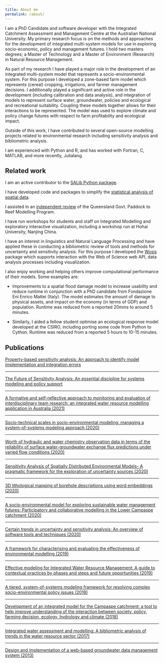 ```yaml
---
title: About me
permalink: /about/
---
```


I am a PhD Candidate and software developer with the Integrated Catchment Assessment and Management Centre at the Australian National University. My primary research focus is on the methods and approaches for the development of integrated multi-system models for use in exploring socio-economic, policy and management futures. I hold two masters degrees; a Master of Technology and a Master of Environment (Research) in Natural Resource Management. 

As part of my research I have played a major role in the development of an integrated multi-system model that represents a socio-environmental system. For this purpose I developed a zone-based farm model which represents (cereal) cropping, irrigations, and farmer management decisions. I additionally played a significant and active role in the development (including calibration and data analysis), and integration of models to represent surface water, groundwater, policies and ecological and recreational suitability. Coupling these models together allows for their interactions to be represented. The model was used to explore climate and policy change futures with respect to farm profitability and ecological impact.

Outside of this work, I have contributed to several open-source modelling projects related to environmental research including sensitivity analysis and bibliometric analysis. 

I am experienced with Python and R, and has worked with Fortran, C, MATLAB, and more recently, Julialang.

## Related work

I am an active contributor to the [SALib Python package](https://github.com/salib/salib).

I have developed code and packages to simplify the [statistical analysis of spatial data](https://github.com/MamadioCMCC/HazardRiskScripts/tree/master/scripts/HazardStats).

I assisted in an [independent review](https://trove.nla.gov.au/work/237587298?selectedversion=NBD66255631) of the Queensland Govt. Paddock to Reef Modelling Program.

I have run workshops for students and staff on Integrated Modelling and exploratory interactive visualization, including a workshop run at Hohai University, Nanjing China.

I have an interest in linguistics and Natural Language Processing and have applied these in conducting a bibliometric review of tools and methods for uncertainty and sensitivity analysis. For this purpose I developed the [Wosis](https://github.com/ConnectedSystems/wosis) package which supports interaction with the Web of Science web API, data analysis processes including visualization.

I also enjoy working and helping others improve computational performance of their models. Some examples are:

- Improvements to a spatial flood damage model to increase usability and reduce runtime in conjunction with a PhD candidate from Fondazione Eni Enrico Mattei (Italy). The model estimates the amount of damage to physical assets, and impact on the economy (in terms of GDP) and population. Runtime was reduced from a reported 20mins to around 5 minutes.

- Similarly, I aided a fellow student optimise an ecological response model developed at the CSIRO, including porting some code from Python to Cython. Runtime was reduced from a reported 5 hours to 10-15 minutes.


## Publications

[Property-based sensitivity analysis: An approach to identify model implementation and integration errors](https://doi.org/10.1016/j.envsoft.2021.105013)

<span class="__dimensions_badge_embed__" data-doi="10.1016/j.envsoft.2021.105013" data-style="large_rectangle"></span>

--------------------

[The Future of Sensitivity Analysis: An essential discipline for systems modeling and policy support](https://doi.org/10.1016/j.envsoft.2020.104954)

<span class="__dimensions_badge_embed__" data-doi="10.1016/j.envsoft.2020.104954" data-style="large_rectangle"></span>

--------------------

[A formative and self-reflective approach to monitoring and evaluation of interdisciplinary team research: an integrated water resource modelling application in Australia (2021)](https://doi.org/10.1016/j.jhydrol.2021.126070)

<span class="__dimensions_badge_embed__" data-doi="10.1016/j.jhydrol.2021.126070" data-style="large_rectangle"></span>

--------------------

[Socio-technical scales in socio-environmental modeling: managing a system-of-systems modeling approach (2020)](https://dx.doi.org/10.1016/j.envsoft.2020.104885)

<span class="__dimensions_badge_embed__" data-doi="10.1016/j.envsoft.2020.104885" data-style="large_rectangle"></span>

--------------------

[Worth of hydraulic and water chemistry observation data in terms of the reliability of surface water-groundwater exchange flux predictions under varied flow conditions (2020)](https://dx.doi.org/10.1016/j.jhydrol.2020.125441)

<span class="__dimensions_badge_embed__" data-doi="10.1016/j.jhydrol.2020.125441" data-style="large_rectangle"></span>

--------------------

[Sensitivity Analysis of Spatially Distributed Environmental Models- A pragmatic framework for the exploration of uncertainty sources (2020)](https://dx.doi.org/10.1016/j.envsoft.2020.104857)

<span class="__dimensions_badge_embed__" data-doi="10.1016/j.envsoft.2020.104857" data-style="large_rectangle"></span>

--------------------

[3D lithological mapping of borehole descriptions using word embeddings (2020)](https://doi.org/10.1016/j.cageo.2020.104516)

<span class="__dimensions_badge_embed__" data-doi="10.1016/j.cageo.2020.104516" data-style="large_rectangle"></span>

--------------------

[A socio-environmental model for exploring sustainable water management futures: Participatory and collaborative modelling in the Lower Campaspe catchment (2020)](https://dx.doi.org/10.1016/j.ejrh.2020.100669)

<span class="__dimensions_badge_embed__" data-doi="10.1016/j.ejrh.2020.100669" data-style="large_rectangle"></span>

--------------------

[Certain trends in uncertainty and sensitivity analysis: An overview of software tools and techniques (2020)](https://dx.doi.org/10.1016/j.envsoft.2019.104588)

<span class="__dimensions_badge_embed__" data-doi="10.1016/j.envsoft.2019.104588" data-style="large_rectangle"></span>

--------------------

[A framework for characterising and evaluating the effectiveness of environmental modelling (2019)](https://dx.doi.org/10.1016/j.envsoft.2019.04.008)

<span class="__dimensions_badge_embed__" data-doi="10.1016/j.envsoft.2019.04.008" data-style="large_rectangle"></span>

--------------------

[Effective modeling for Integrated Water Resource Management: A guide to contextual practices by phases and steps and future opportunities (2019)](https://dx.doi.org/10.1016/j.envsoft.2019.02.013)

<span class="__dimensions_badge_embed__" data-doi="10.1016/j.envsoft.2019.02.013" data-style="large_rectangle"></span>

--------------------

[A tiered, system-of-systems modeling framework for resolving complex socio-environmental policy issues (2019)](https://dx.doi.org/10.1016/j.envsoft.2018.11.011)

<span class="__dimensions_badge_embed__" data-doi="10.1016/j.envsoft.2018.11.011" data-style="large_rectangle"></span>

--------------------

[Development of an integrated model for the Campaspe catchment: a tool to help improve understanding of the interaction between society, policy, farming decision, ecology, hydrology and climate (2018)](https://dx.doi.org/10.5194/piahs-379-1-2018)

<span class="__dimensions_badge_embed__" data-doi="10.5194/piahs-379-1-2018" data-style="large_rectangle"></span>

--------------------

[Integrated water assessment and modelling: A bibliometric analysis of trends in the water resource sector (2017)](https://dx.doi.org/10.1016/j.jhydrol.2017.07.031)

<span class="__dimensions_badge_embed__" data-doi="10.1016/j.jhydrol.2017.07.031" data-style="large_rectangle"></span>

--------------------

[Design and implementation of a web-based groundwater data management system (2013)](https://dx.doi.org/10.1016/j.matcom.2012.11.009)

<span class="__dimensions_badge_embed__" data-doi="10.1016/j.matcom.2012.11.009" data-style="large_rectangle"></span>

<script async src="https://badge.dimensions.ai/badge.js" charset="utf-8"></script>